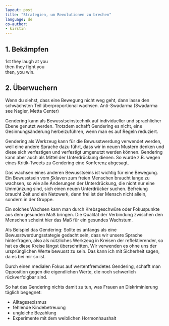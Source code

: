 ```yaml
---
layout: post
title: "Strategien, um Revolutionen zu brechen"
language: de
co-author:
- kirstin
---
```




## 1. Bekämpfen

1st they laugh at you  
then they fight you  
then, you win.  


## 2. Überwuchern

Wenn du siehst, dass eine Bewegung nicht weg geht, dann
lasse den schwächsten Teil überproportional wachsen.
Anti-Swadarma
(Swadarma see Nagler, Metta Center)

Gendering kann als Bewusstseinstechnik auf individueller und sprachlicher
Ebene genutzt werden.
Trotzdem schafft Gendering es nicht, eine Gesinnungsänderung herbeizuführen,
wenn man es auf Regeln reduziert.

Gendering als Werkzeug kann für die Bewusstwerdung verwendet werden,
weil eine andere Sprache dazu führt, dass wir in neuen Mustern denken und diese
sich verfestigen und verfestigt umgenutzt werden können.
Gendering kann aber auch als Mittel der Unterdrückung dienen.
So wurde z.B. wegen eines Kritik-Tweets zu Gendering eine Konferenz abgesagt.

Das wachsen eines anderen Bewusstseins ist wichtig für eine Bewegung.
Ein Bewusstsein vom Sklaven zum freien Menschen braucht lange zu wachsen,
so wie alle Änderungen der Unterdrückung, die nicht nur eine Ummünzung sind,
sich einen neuen Unterdrücker suchen. Befreiung braucht Zeit und ein Netzwerk,
denn frei ist der Mensch nicht allein, sondern in der Gruppe.

Ein solches Wachsen kann man durch Krebsgeschwüre oder Fokuspunkte
aus dem gesunden Maß bringen.
Die Qualität der Verbindung zwischen den Menschen scheint hier das Maß
für ein gesundes Wachstum.

Als Beispiel das Gendering:
Sollte es anfangs als eine Bewusstwerdungsstategie gedacht sein,
dass wir unsere Sprache hinterfragen, also als nützliches Werkzeug in
Kreisen der reflektierender, so hat es diese Kreise längst überschritten.
Wir verwenden es ohne uns der ursprünglichen Werte bewusst zu sein.
Das kann ich mit Sicherheit sagen, da es bei mir so ist.

Durch einen medialen Fokus auf wertentfremdetes Gendering, schafft man
Opposition gegen die eigendlichen Werte, die noch schwerlich rückverfolgbar
sind.

So hat das Gendering nichts damit zu tun, was Frauen an Diskriminierung
täglich begegnet:

- Alltagssexismus
- fehlende Kindebetreuung
- ungleiche Bezahlung
- Experimente mit dem weiblichen Hormonhaushalt




